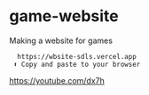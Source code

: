# game-website

Making a website for games 

      https://wbsite-sdls.vercel.app
     ⬆ Copy and paste to your browser

https://youtube.com/dx7h
